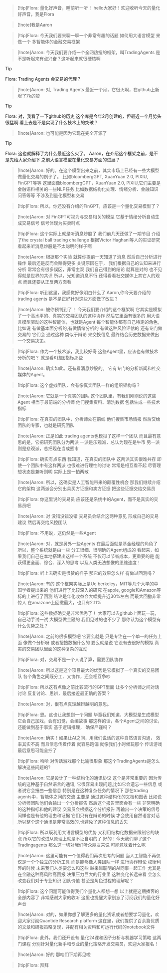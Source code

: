 >[!tip]Flora: 量化好声音，睡前听一听！
> hello大家好！欢迎收听今天的量化好声音，我是Flora

> [!note]我是Aaron

>[!tip]Flora: 今天我们要来聊一聊一个非常有趣的话题
> 如何用大语言模型 来做一个
> 多智能体的金融交易框架

>[!note]Aaron: 
> 今天我们要介绍一个全网热搜的框架，叫TradingAgents
> 是不是听起来有点兴奋？这听起来就很硬核啊

>[!tip]
> Flora: Trading Agents
> 会交易的代理？

>[!note]Aaron: 对, Trading Agents
> 最近一个月，它很火啊，在github上新增了7k的赞

>[!tip]
> Flora: 对，我看了一下github的历史
> 这个库是今年2月创建的，但最近一个月势头很猛啊
> 看上去是不是实现了什么技术上的突破？

>[!note]Aaron: 也可能是因为它现在完全开源了

>[!tip]
> Flora: 这也就解释了为什么最近这么火了。
> Aaron，在介绍这个框架之前，是不是先给大家介绍下
> 之前大语言模型在量化交易方面的进展？

>[!note]Aaron: 
好的。在这个模型出来之前，其实市场上已经有一些大模型做量化交易的例子了。
比如bloombergGPT, XuanYuan 2.0, PIXIU, FinGPT等等
这里面像bloombergGPT，XuanYuan 2.0, PIXIU,它们主要是金融语料相关的一些NLP任务
比如数据结构化处理、情绪分析、金融知识问答等等
不涉及到量化模型和交易

>[!tip]Flora: 所以，你还没有介绍的FinGPT，应该是一个量化交易模型了？

> [!note]Aaron: 
> 对 FinGPT可视为与交易相关的模型
> 它基于情绪分析自动生成交易信号
> 信号体现为买卖时点

>[!tip]Flora: 这个实际上就是听消息炒股了
> 我们前几天还做了一期节目
> 介绍了the crystal ball trading challenge
> 根据Victor Haghani等人的实证研究
> 看起来听消息炒股是不太聪明的样子啊

> [!note]Aaron: 根据那个实验
> 就算你提前一天知道了消息
> 然后自己分析进行操作
> 最后还是反而会赔得更多
> 关键原因在于，
> 我们根据自己的认知来进行分析
> 常常会有很多误区，非常主观
> 我们自己得到的结论
> 就算是对的
> 也不见得就是世界的共识
> 所以，光知道消息不行
> 还得看看社交媒体上其它人的观点
> 而且还要从正反两方面看

>[!tip]Flora: 听到这里，我感觉好像明白什么了
> Aaron,你今天要介绍的trading agents
> 是不是正好针对这些方面做了改进？

>[!note]Aaron: 被你预判到了！
> 今天我们要介绍的这个框架啊
> 它其实是模拟了一个高水平的、真实的交易团队的这种协作
> 然后它里面有很多的
> 用大语言模型驱动的这种智能体，也就是Agent
> 每个智能体都有自己特定的角色,比如说
> 有做基本面分析的,有做情绪分析的
> 有做这种风险评估的 还有专门做交易的
> 它们会 通过这种 类似于辩论 来交换信息
> 最终结合历史数据来做出一个交易决策。

>[!tip]Flora: 作为一个技术派，我比较好奇
> 这些Agent里，应该也有做技术分析的吧？
> 就是看K线图指标那些

> [!note]Aaron: 
> 确实如此。还有看消息炒股的。
> 它有专门的分析新闻和社交媒体的Agent。

>[!tip]Flora: 这个虚拟团队，会有像真实团队一样的组织架构吗？

> [!note]Aaron: 它就是一个真实的团队
> 这个团队里，有我们刚刚说的这些Agent
> 相当于最前端的分析师
> 他们搜集资料、清洗数据
> 包括生成一些技术指标

>[!tip]Flora: 在真实的团队中，分析师处在前线
> 他们搜集市场情报
> 然后交给团队的专家，也就是研究团队

> [!note]Aaron: 正是如此
> trading agents也模拟了这样一个团队
> 而且最有意思的是，它把研究团队分为两派
> 一派是乐观派，总认为现在是牛市
> 另一派则是悲观派，总把现在当成熊市

>[!tip]Flora: 确实有点东西
> 我知道，在真实的团队中
> 这两派其实很难共存
> 即使一个团队中有这样两派
> 也很难进行理性的讨论
> 常常是相互看不起
> 尽管理想状态是兼听则明
> 实际上是一拍两散

> [!note]Aaron: 所以，这确实是人工智能带来的颠覆性机会
> 那我们继续介绍它的架构
> 这两派会分别出具买方证据和卖方证据
> 把这些证据交给交易员

>[!tip]Flora: 你这里说的交易员
> 应该还是系统中的Agent，而不是真实的交易员吧

> [!note]Aaron: 对 没错没错没错
> 交易员会结合这两种意见
> 形成自己的交易建议
> 然后再交给风控团队

>[!tip]Flora: 不用说，这仍然是一些Agent

> [!note]Aaron: 对，就是另外一些Agents
> 在最后面就是基金经理的角色了
> 所以，整个系统就是由一些
> 分工很细、很明确的Agent组成的
> 看起来，如果我们自己在本地搭建出这样一个系统
> 不仅可以节省成本，更重要的是
> 能获得更全面、综合、深入的思考
> 以及人类无法想像的思维速度！

>[!tip]Flora: 听上去确实是很赞的样子
> 那它的效果怎么样 有做过回测吗？

>[!note]Aaron: 有的
> 这个框架实际上是Uc berkeley，MIT等几个大学的中国学者提出来的
> 他们进行了比较深入的研究
> 在apple, google和Amazon等标的上进行了回测
> 结论是年化收益会大幅提升近30%左右
> 而最大回撤非常惊人
> 在amazone上回撤最大，也只有2.11%

>[!tip]Flora: 这些数据确实是非常优秀了！
> 大家可以去github上面玩一玩，自己动手试一试
> 大模型做金融的
> 我们见过的也不少了
> 那你认为这个模型有什么优势之处？

>[!note]Aaron: 之前的很多模型吧 它要么就是
> 只是专注在一个单一的任务上面 像做个分析呀 或者搜搜数据什么的
> 要么就是说 它没有去很好的模拟
> 真实的交易团队里面的这种复杂的互动

>[!tip]Flora: 对，交易不是一个人说了算，需要团队协作

>[!note]Aaron: 
> 所以这是这个项目最大的优势是它模拟了一个真实的交易团队
> 各个角色之间既分工、又协作，还会相互争吵

>[!tip]Flora: 所以这有点像之前比较流行的GPT里面
> 让多个分析师之间对话讨论
> 反复讨论、思辨，最后接近最正确的答案？

>[!note]Aaron: 对，很有点真理越辩越明的意思。

>[!tip]Flora: 恩。这也让我想到一个问题
> 毕竟我们知道，大模型是生成模型
> 它会自己加戏，会有幻觉，会编故事
> 那这样的话，各个Agent之间的讨论，还能做到基于事实
> 基于逻辑推理，
> 确保严谨吗？

>[!note]Aaron: 确实！如果让AI之间，用我们说话的这种自然语言沟通，
> 效率其实不高
> 而且信息传着传着 就容易跑偏
> 就像我们小时候玩那个
> 传话游戏 最后意思可能全拧了

>[!tip]Flora: 哈哈 对传话游戏那个比喻很形象
> 那这个TradingAgents是怎么解决这些问题的?

>[!note]Aaron: 它是设计了一种结构化的通讯协议
> 这个是非常重要的
> 因为传统的这种基于自然语言的通讯,
> 它很容易出现问题,比如它会遗忘一些信息
> 或者说它会扭曲一些信息 特别是在这种复杂任务的情况下
> 那在trading agents中，智能体之间的交流 主要是
> 通过这种结构化的文档和图表
> 比如说 分析师团队他们会输出一个分析报告
> 然后这个报告里面会有一些
> 非常明确的这种指标和他的建议
> 交易员会根据这个分析报告
> 再输出一个决策的信号
> 同样也是有他的理由和证据
> 它们只有在辩论的时候 才会使用自然语言对话
> 所以整个这个通讯是非常高效的,也避免了这种信息的丢失

>[!tip]Flora: 所以既利用大语言模型的优势
> 又利用结构化数据来限制它的缺点
> 所以它的改进从原理上就是不证自明的了
> 好的！今天我们聊了这个Tradingagents
> 那么这一切对我们听众朋友来说
> 可能意味着什么呢

> [!note]Aaron: 这里可能有一个值得我们再次思考的问题
> 当人工智能不再仅仅是一个个独立的分析工具
> 而是能够像人类团队一样
> 进行协作辩论 权衡利弊的时候
> 未来我们人类要怎么和这些
> 越来越聪明的AI同事一起工作
> 尤其是在金融这种高风险高回报
> 决策压力巨大的行业里
> 这种变化长远来看
> 会怎么改变我们对于专业知识
> 团队价值 甚至是角色过程的理解呢？

>[!tip]Flora: 这个问题可能值得我们个量化人都想一想
> 以上就是这期播客的全部内容了 非常感谢大家的收听 这里也提醒大家别忘了订阅我们的量化好声音

>[!note]Aaron: 对的，如果你想了解更多的量化资讯或者想要学习量化，欢迎大家订阅Quantide Research platform
> 这在里，我们提供了百余篇优质的文章和研报策略复现，并配有相关资料和可运行代码的notebook文件

>[!tip]Flora: 
> 此外，我们还开设有 量化24课和因子分析与机器学习策略 这两门课程
> 分别针对量化新手和专业的量化策略开发交易员，欢迎大家报名！

>[!note]Aaron: 好的 那咱们下期再见啦

>[!tip]Flora: 拜拜
